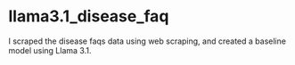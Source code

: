 # llama3.1_disease_faq
I scraped the disease faqs data using web scraping, and created a baseline model using Llama 3.1.
